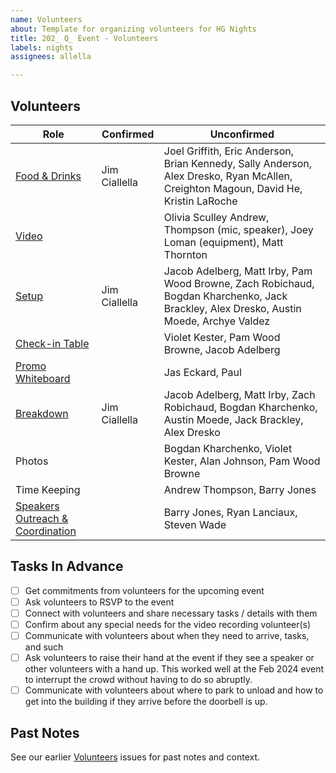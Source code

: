 ```yaml
---
name: Volunteers
about: Template for organizing volunteers for HG Nights
title: 202_ Q_ Event - Volunteers
labels: nights
assignees: allella

---
```


## Volunteers

| Role | Confirmed | Unconfirmed |
| ----------- | ----------- | ----------- |
| [Food & Drinks](https://github.com/hackgvl/nights/issues?q=food+planning+in%3Atitle+is%3Aissue) | Jim Ciallella | Joel Griffith, Eric Anderson, Brian Kennedy, Sally Anderson, Alex Dresko, Ryan McAllen, Creighton Magoun, David He, Kristin LaRoche |
| [Video](https://github.com/hackgvl/nights/issues?q=video+in%3Atitle+is%3Aissue) | | Olivia Sculley Andrew, Thompson (mic, speaker), Joey Loman (equipment), Matt Thornton |
| [Setup](https://github.com/hackgvl/nights/issues?q=check-in+in%3Atitle+is%3Aissue) | Jim Ciallella | Jacob Adelberg, Matt Irby, Pam Wood Browne, Zach Robichaud, Bogdan Kharchenko, Jack Brackley, Alex Dresko, Austin Moede, Archye Valdez |
| [Check-in Table](https://github.com/hackgvl/nights/issues?q=check-in+in%3Atitle+is%3Aissue) | | Violet Kester, Pam Wood Browne, Jacob Adelberg |
| [Promo Whiteboard](https://github.com/hackgvl/nights/issues?q=whiteboard+in%3Atitle+is%3Aissue) | | Jas Eckard, Paul |
| [Breakdown](https://github.com/hackgvl/nights/issues?q=breakdown+in%3Atitle+is%3Aissue)| Jim Ciallella | Jacob Adelberg, Matt Irby, Zach Robichaud, Bogdan Kharchenko, Austin Moede, Jack Brackley, Alex Dresko |
| Photos | | Bogdan Kharchenko, Violet Kester, Alan Johnson, Pam Wood Browne |
| Time Keeping | | Andrew Thompson, Barry Jones |
| [Speakers Outreach & Coordination](https://github.com/hackgvl/nights/issues?q=speakers+format+in%3Atitle+is%3Aissue) | | Barry Jones, Ryan Lanciaux, Steven Wade |
 
## Tasks In Advance
- [ ] Get commitments from volunteers for the upcoming event
- [ ] Ask volunteers to RSVP to the event
- [ ] Connect with volunteers and share necessary tasks / details with them
- [ ] Confirm about any special needs for the video recording volunteer(s)
- [ ] Communicate with volunteers about when they need to arrive, tasks, and such
- [ ] Ask volunteers to raise their hand at the event if they see a speaker or other volunteers with a hand up. This worked well at the Feb 2024 event to interrupt the crowd without having to do so abruptly.
- [ ] Communicate with volunteers about where to park to unload and how to get into the building if they arrive before the doorbell is up.

## Past Notes
See our earlier [Volunteers](https://github.com/hackgvl/nights/issues?q=volunteers+in%3Atitle+is%3Aissue) issues for past notes and context.
